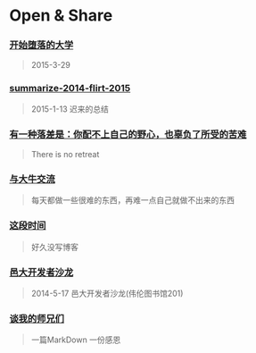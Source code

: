 #  Open & Share

### [开始堕落的大学](comparesenior2tosenior1.md)
>2015-3-29 

### [summarize-2014-flirt-2015](2014summary.md)
>2015-1-13 迟来的总结

### [有一种落差是：你配不上自己的野心，也辜负了所受的苦难](luocha.md)
>There is no retreat


### [与大牛交流](bull.md)
>每天都做一些很难的东西，再难一点自己就做不出来的东西


### [这段时间](zheduanshijian.md)

>好久没写博客


### [邑大开发者沙龙](wyu-dev-conf.md)

>2014-5-17 邑大开发者沙龙(伟伦图书馆201)


### [谈我的师兄们](thank.md)

>一篇MarkDown 一份感恩








